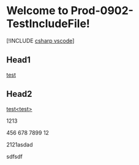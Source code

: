 # Welcome to Prod-0902-TestIncludeFile!

[!INCLUDE [csharp vscode](~/includes/bot-service-debug-bot/csharp-vscode.md)]

## Head1
[test<test>](https://op-dhs-prod-inspector.azurewebsites.net/Home/MonikerRangeList)

## Head2
[test&lt;test&gt;](https://op-dhs-prod-inspector.azurewebsites.net/Home/MonikerRangeList)


1213

456
678
7899
12

2121asdad

sdfsdf
